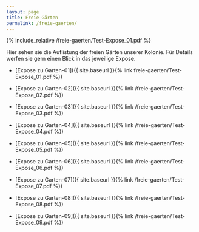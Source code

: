 ```yaml
---
layout: page
title: Freie Gärten
permalink: /freie-gaerten/
---
```


{% include_relative /freie-gaerten/Test-Expose_01.pdf %}

Hier sehen sie die Auflistung der freien Gärten unserer Kolonie. Für Details werfen sie gern einen Blick in das jeweilige Expose.

* [Expose zu Garten-01]({{ site.baseurl }}{% link freie-gaerten/Test-Expose_01.pdf %})

* [Expose zu Garten-02]({{ site.baseurl }}{% link /freie-gaerten/Test-Expose_02.pdf %})

* [Expose zu Garten-03]({{ site.baseurl }}{% link /freie-gaerten/Test-Expose_03.pdf %})

* [Expose zu Garten-04]({{ site.baseurl }}{% link /freie-gaerten/Test-Expose_04.pdf %})

* [Expose zu Garten-05]({{ site.baseurl }}{% link /freie-gaerten/Test-Expose_05.pdf %})

* [Expose zu Garten-06]({{ site.baseurl }}{% link /freie-gaerten/Test-Expose_06.pdf %})

* [Expose zu Garten-07]({{ site.baseurl }}{% link /freie-gaerten/Test-Expose_07.pdf %})

* [Expose zu Garten-08]({{ site.baseurl }}{% link /freie-gaerten/Test-Expose_08.pdf %})

* [Expose zu Garten-09]({{ site.baseurl }}{% link /freie-gaerten/Test-Expose_09.pdf %})
